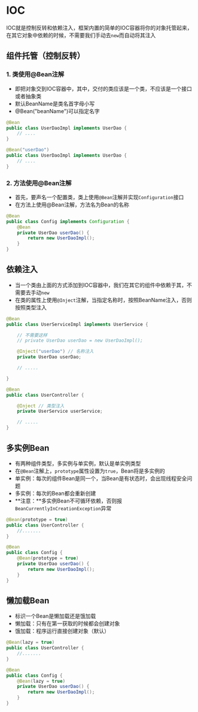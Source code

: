# IOC

IOC就是控制反转和依赖注入，框架内置的简单的IOC容器将你的对象托管起来，在其它对象中依赖的时候，不需要我们手动去`new`而自动将其注入

## 组件托管（控制反转）

### 1. 类使用@Bean注解

* 即把对象交到IOC容器中，其中，交付的类应该是一个类，不应该是一个接口或者抽象类
* 默认BeanName是类名首字母小写
* @Bean("beanName")可以指定名字

```java
@Bean
public class UserDaoImpl implements UserDao {
	// ....
}

@Bean("userDao")
public class UserDaoImpl implements UserDao {
	// ....
}
```

### 2. 方法使用@Bean注解

* 首先，要声名一个配置类，类上使用`@Bean`注解并实现`Configuration`接口
* 在方法上使用@Bean注解，方法名为Bean的名称

```java
@Bean
public class Config implements Configuration {
    @Bean
    private UserDao userDao() {
        return new UserDaoImpl();
    }
}
```

## 依赖注入

* 当一个类由上面的方式添加到IOC容器中，我们在其它的组件中依赖于其，不需要去手动`new`
* 在类的属性上使用`@Inject`注解，当指定名称时，按照BeanName注入，否则按照类型注入

```java
@Bean
public class UserServiceImpl implements UserService {

    // 不需要这样
    // private UserDao userDao = new UserDaoImpl();

    @Inject("userDao") // 名称注入
    private UserDao userDao;

	// .....

}

@Bean
public class UserController {

    @Inject // 类型注入
    private UserService userService;

    // .....
}
```

## 多实例Bean

* 有两种组件类型，多实例与单实例，默认是单实例类型
* 在`@Bean`注解上，`prototype`属性设置为`true`，Bean将是多实例的
* 单实例：每次的组件Bean是同一个，当Bean是有状态时，会出现线程安全问题
* 多实例：每次的Bean都会重新创建
* **注意：**多实例Bean不可循环依赖，否则报`BeanCurrentlyInCreationException`异常

```java
@Bean(prototype = true)
public class UserController {
	//.......
}

@Bean
public class Config {
    @Bean(prototype = true)
    private UserDao userDao() {
        return new UserDaoImpl();
    }
}
```

## 懒加载Bean

* 标识一个Bean是懒加载还是饿加载
* 懒加载：只有在第一获取的时候都会创建对象
* 饿加载：程序运行直接创建对象（默认）

```java
@Bean(lazy = true)
public class UserController {
	//.......
}

@Bean
public class Config {
    @Bean(lazy = true)
    private UserDao userDao() {
        return new UserDaoImpl();
    }
}
```


